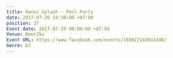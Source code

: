 ```yaml
---
title: Hanoi Splash - Pool Party
date: 2017-07-26 14:38:00 +07:00
position: 37
Event date: 2017-07-29 00:00:00 +07:00
Venue: Beer2ku
Event URL: https://www.facebook.com/events/169022143641648/
Genre: DJ
---
```


